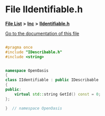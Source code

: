 

# File IIdentifiable.h

[**File List**](files.md) **>** [**Inc**](dir_e48a3e9a07fc2444cdac51c67822643f.md) **>** [**IIdentifiable.h**](_i_identifiable_8h.md)

[Go to the documentation of this file](_i_identifiable_8h.md)


```C++

#pragma once
#include "IDescribable.h"
#include <string>


namespace OpenOasis
{
class IIdentifiable : public IDescribable
{
public:
    virtual std::string GetId() const = 0;
};

}  // namespace OpenOasis
```


